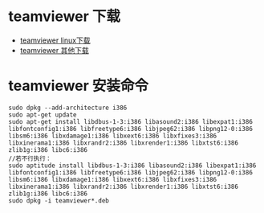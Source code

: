 # teamviewer 下载
* [teamviewer linux下载](https://www.teamviewer.com/en/download/linux/)
* [teamviewer 其他下载](https://www.teamviewer.com/en/download)
# teamviewer 安装命令
```
sudo dpkg --add-architecture i386
sudo apt-get update
sudo apt-get install libdbus-1-3:i386 libasound2:i386 libexpat1:i386 libfontconfig1:i386 libfreetype6:i386 libjpeg62:i386 libpng12-0:i386 libsm6:i386 libxdamage1:i386 libxext6:i386 libxfixes3:i386 libxinerama1:i386 libxrandr2:i386 libxrender1:i386 libxtst6:i386 zlib1g:i386 libc6:i386  
//若不行执行：  
sudo aptitude install libdbus-1-3:i386 libasound2:i386 libexpat1:i386 libfontconfig1:i386 libfreetype6:i386 libjpeg62:i386 libpng12-0:i386 libsm6:i386 libxdamage1:i386 libxext6:i386 libxfixes3:i386 libxinerama1:i386 libxrandr2:i386 libxrender1:i386 libxtst6:i386 zlib1g:i386 libc6:i386
sudo dpkg -i teamviewer*.deb

```
